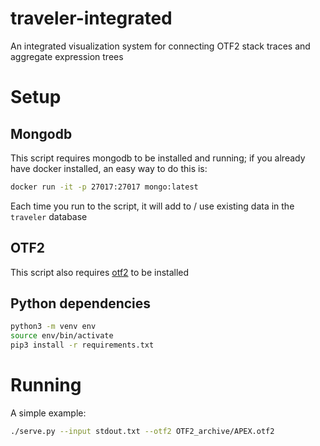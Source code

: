 traveler-integrated
===================

An integrated visualization system for connecting OTF2 stack traces and aggregate expression trees

# Setup

## Mongodb
This script requires mongodb to be installed and running; if you already have docker installed, an easy way to do this is:
```bash
docker run -it -p 27017:27017 mongo:latest
```
Each time you run to the script, it will add to / use existing data in the `traveler` database

## OTF2
This script also requires [otf2](https://www.vi-hps.org/projects/score-p/) to be installed

## Python dependencies
```bash
python3 -m venv env
source env/bin/activate
pip3 install -r requirements.txt
```

# Running
A simple example:
```bash
./serve.py --input stdout.txt --otf2 OTF2_archive/APEX.otf2
```